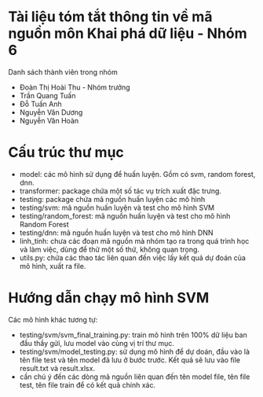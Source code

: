 # Tài liệu tóm tắt thông tin về mã nguồn môn Khai phá dữ liệu - Nhóm 6

Danh sách thành viên trong nhóm

  - Đoàn Thị Hoài Thu - Nhóm trưởng
  - Trần Quang Tuấn
  - Đỗ Tuấn Anh
  - Nguyễn Văn Dương
  - Nguyễn Văn Hoàn

# Cấu trúc thư mục

  - model: các mô hình sử dụng để huấn luyện. Gồm có svm, random forest, dnn.
  - transformer: package chứa một số tác vụ trích xuất đặc trưng.
  - testing: package chứa mã nguồn huấn luyện các mô hình
  - testing/svm: mã nguồn huấn luyện và test cho mô hình SVM
  - testing/random_forest: mã nguồn huấn luyện và test cho mô hình Random Forest
  - testing/dnn: mã nguồn huấn luyện và test cho mô hình DNN
  - linh_tinh: chưa các đoạn mã nguồn mà nhóm tạo ra trong quá trình học và làm việc, dùng để thử một số thứ, không quan trọng.
  - utils.py: chứa các thao tác liên quan đến việc lấy kết quả dự đoán của mô hình, xuất ra file.


# Hướng dẫn chạy mô hình SVM
Các mô hình khác tương tự:
  - testing/svm/svm_final_training.py: train mô hình trên 100% dữ liệu ban đầu thầy gửi, lưu model vào cùng vị trí thư mục.
  - testing/svm/model_testing.py: sử dụng mô hình để dự doán, đầu vào là tên file test và tên model đã lưu ở bước trước. Kết quả sẽ lưu vào file result.txt và result.xlsx.
 - cần chú ý đến các dòng mã nguồn liên quan đến tên model file, tên file test, tên file train để có kết quả chính xác.



